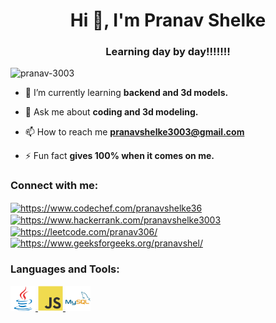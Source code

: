 <h1 align="center">Hi 👋, I'm Pranav Shelke</h1>
<h3 align="center">Learning day by day!!!!!!!</h3>

<p align="left"> <img src="https://komarev.com/ghpvc/?username=pranav-3003&label=Profile%20views&color=0e75b6&style=flat" alt="pranav-3003" /> </p>

- 🌱 I’m currently learning **backend and 3d models.**

- 💬 Ask me about **coding and 3d modeling.**

- 📫 How to reach me **pranavshelke3003@gmail.com**

- ⚡ Fun fact **gives 100% when it comes on me.**

<h3 align="left">Connect with me:</h3>
<p align="left">
<a href="https://www.codechef.com/users/https://www.codechef.com/pranavshelke36" target="blank"><img align="center" src="https://cdn.jsdelivr.net/npm/simple-icons@3.1.0/icons/codechef.svg" alt="https://www.codechef.com/pranavshelke36" height="30" width="40" /></a>
<a href="https://www.hackerrank.com/https://www.hackerrank.com/pranavshelke3003" target="blank"><img align="center" src="https://raw.githubusercontent.com/rahuldkjain/github-profile-readme-generator/master/src/images/icons/Social/hackerrank.svg" alt="https://www.hackerrank.com/pranavshelke3003" height="30" width="40" /></a>
<a href="https://www.leetcode.com/https://leetcode.com/pranav306/" target="blank"><img align="center" src="https://raw.githubusercontent.com/rahuldkjain/github-profile-readme-generator/master/src/images/icons/Social/leet-code.svg" alt="https://leetcode.com/pranav306/" height="30" width="40" /></a>
<a href="https://auth.geeksforgeeks.org/user/https://www.geeksforgeeks.org/pranavshel/" target="blank"><img align="center" src="https://raw.githubusercontent.com/rahuldkjain/github-profile-readme-generator/master/src/images/icons/Social/geeks-for-geeks.svg" alt="https://www.geeksforgeeks.org/pranavshel/" height="30" width="40" /></a>
</p>

<h3 align="left">Languages and Tools:</h3>
<p align="left"> <a href="https://www.java.com" target="_blank" rel="noreferrer"> <img src="https://raw.githubusercontent.com/devicons/devicon/master/icons/java/java-original.svg" alt="java" width="40" height="40"/> </a> <a href="https://developer.mozilla.org/en-US/docs/Web/JavaScript" target="_blank" rel="noreferrer"> <img src="https://raw.githubusercontent.com/devicons/devicon/master/icons/javascript/javascript-original.svg" alt="javascript" width="40" height="40"/> </a> <a href="https://www.mysql.com/" target="_blank" rel="noreferrer"> <img src="https://raw.githubusercontent.com/devicons/devicon/master/icons/mysql/mysql-original-wordmark.svg" alt="mysql" width="40" height="40"/> </a> </p>
